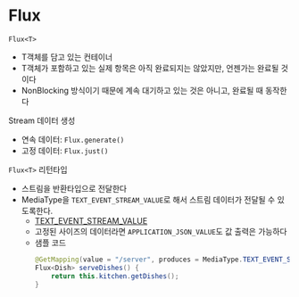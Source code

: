 # Flux
`Flux<T>`
- T객체를 담고 있는 컨테이너
- T객체가 포함하고 있는 실제 항목은 아직 완료되지는 않았지만, 언젠가는 완료될 것 이다
- NonBlocking 방식이기 때문에 계속 대기하고 있는 것은 아니고, 완료될 때 동작한다

Stream 데이터 생성
- 연속 데이터: `Flux.generate()`
- 고정 데이터: `Flux.just()`

`Flux<T>` 리턴타입
- 스트림을 반환타입으로 전달한다
- MediaType을 `TEXT_EVENT_STREAM_VALUE`로 해서 스트림 데이터가 전달될 수 있도록한다. 
   - [TEXT_EVENT_STREAM_VALUE](https://html.spec.whatwg.org/multipage/iana.html#text/event-stream)
   - 고정된 사이즈의 데이터라면 `APPLICATION_JSON_VALUE`도 값 출력은 가능하다
   - 샘플 코드
      ```java
      @GetMapping(value = "/server", produces = MediaType.TEXT_EVENT_STREAM_VALUE)
      Flux<Dish> serveDishes() {
          return this.kitchen.getDishes();
      }
      ```